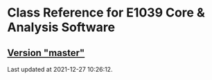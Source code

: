# Class Reference for E1039 Core & Analysis Software
## [Version "master"](master/)
Last updated at 2021-12-27 10:26:12.
